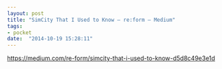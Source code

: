 ```yaml
---
layout: post
title: "SimCity That I Used to Know – re:form – Medium"
tags:
- pocket
date:  "2014-10-19 15:28:11"
---
```


https://medium.com/re-form/simcity-that-i-used-to-know-d5d8c49e3e1d

